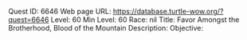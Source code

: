 Quest ID: 6646
Web page URL: https://database.turtle-wow.org/?quest=6646
Level: 60
Min Level: 60
Race: nil
Title: Favor Amongst the Brotherhood, Blood of the Mountain
Description: 
Objective: 
